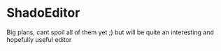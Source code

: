 # ShadoEditor
Big plans, cant spoil all of them yet ;) but will be quite an interesting and hopefully useful editor
